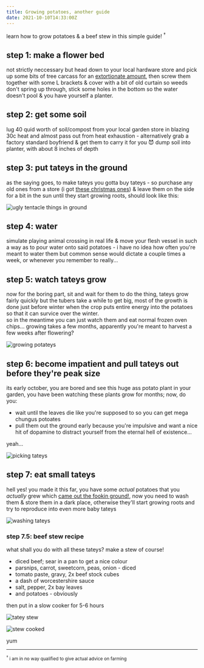 ```yaml
---
title: Growing potatoes, another guide
date: 2021-10-10T14:33:00Z
---
```


learn how to grow potatoes & a beef stew in this simple guide! <sup>&dagger;</sup>

## step 1: make a flower bed

not strictly neccessary but head down to your local hardware store and pick up some bits of tree carcass for an [extortionate amount](https://tradingeconomics.com/commodity/lumber), then screw them together with some L brackets & cover with a bit of old curtain so weeds don't spring up through, stick some holes in the bottom so the water doesn't pool & you have yourself a planter.

## step 2: get some soil

lug 40 quid worth of soil/compost from your local garden store in blazing 30c heat and almost pass out from heat exhaustion - alternatively grab a factory standard boyfriend & get them to carry it for you 😈 dump soil into planter, with about 8 inches of depth

## step 3: put tateys in the ground

as the saying goes, to make tateys you gotta buy tateys - so purchase any old ones from a store (i got [these christmas ones](https://www.simplyseed.co.uk/christmas-potato-seed/christmas-potato-seed-nicola.html)) & leave them on the side for a bit in the sun until they start growing roots, should look like this:

![ugly tentacle things in ground](https://www.gardeningknowhow.com/wp-content/uploads/2013/07/grow-potatoes.jpg)

## step 4: water

simulate playing animal crossing in real life & move your flesh vessel in such a way as to pour water onto said potatoes - i have no idea how often you're meant to water them but common sense would dictate a couple times a week, or whenever you remember to really...

## step 5: watch tateys grow

now for the boring part, sit and wait for them to do the thing, tateys grow fairly quickly but the tubers take a while to get big, most of the growth is done just before winter when the crop puts entire energy into the potatoes so that it can survice over the winter.  
so in the meantime you can just watch them and eat normal frozen oven chips... growing takes a few months, apparently you're meant to harvest a few weeks after flowering?

![growing potateys](https://ftp.cass.si/0o2y8wfjs.jpeg)

## step 6: become impatient and pull tateys out before they're peak size

its early october, you are bored and see this huge ass potato plant in your garden, you have been watching these plants grow for months; now, do you:

- wait until the leaves die like you're supposed to so you can get mega chungus potoates
- pull them out the ground early because you're impulsive and want a nice hit of dopamine to distract yourself from the eternal hell of existence...

yeah...

![picking tateys](https://ftp.cass.si/h44g5yl00.jpeg)

## step 7: eat small tateys

hell yes! you made it this far, you have some _actual_ potatoes that you _actually_ grew which [came out the fookin ground!](https://youtu.be/_pDTiFkXgEE?t=19), now you need to wash them & store them in a dark place, otherwise they'll start growing roots and try to reproduce into even more baby tateys

![washing tateys](https://ftp.cass.si/voWn967o0.jpeg)

### step 7.5: beef stew recipe

what shall you do with all these tateys? make a stew of course!

- diced beef; sear in a pan to get a nice colour
- parsnips, carrot, sweetcorn, peas, onion - diced
- tomato paste, gravy, 2x beef stock cubes
- a dash of worcestershire sauce
- salt, pepper, 2x bay leaves
- and potatoes - obviously

then put in a slow cooker for 5-6 hours

<div class="row">

![tatey stew](https://ftp.cass.si/~t9~s0827.jpeg)

![stew cooked](https://ftp.cass.si/9600zY28m.jpeg)

</div>

yum

---

<small><sup>&dagger;</sup> i am in no way qualified to give actual advice on farming</small>
